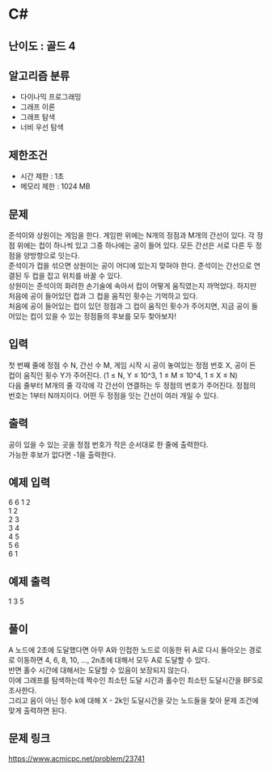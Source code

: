 # C#

## 난이도 : 골드 4

## 알고리즘 분류
  - 다이나믹 프로그래밍
  - 그래프 이론
  - 그래프 탐색
  - 너비 우선 탐색

## 제한조건
  - 시간 제한 : 1초
  - 메모리 제한 : 1024 MB

## 문제
준석이와 상원이는 게임을 한다. 게임판 위에는 N개의 정점과 M개의 간선이 있다. 각 정점 위에는 컵이 하나씩 있고 그중 하나에는 공이 들어 있다. 모든 간선은 서로 다른 두 정점을 양방향으로 잇는다.<br/>
준석이가 컵을 섞으면 상원이는 공이 어디에 있는지 맞혀야 한다. 준석이는 간선으로 연결된 두 컵을 잡고 위치를 바꿀 수 있다.<br/>
상원이는 준석이의 화려한 손기술에 속아서 컵이 어떻게 움직였는지 까먹었다. 하지만 처음에 공이 들어있던 컵과 그 컵을 움직인 횟수는 기억하고 있다.<br/>
처음에 공이 들어있는 컵이 있던 정점과 그 컵이 움직인 횟수가 주어지면, 지금 공이 들어있는 컵이 있을 수 있는 정점들의 후보를 모두 찾아보자!<br/>


## 입력
첫 번째 줄에 정점 수 N, 간선 수 M, 게임 시작 시 공이 놓여있는 정점 번호 X, 공이 든 컵이 움직인 횟수 Y가 주어진다. (1 ≤ N, Y ≤ 10^3, 1 ≤ M ≤ 10^4, 1 ≤ X ≤ N)<br/>
다음 줄부터 M개의 줄 각각에 각 간선이 연결하는 두 정점의 번호가 주어진다. 정점의 번호는 1부터 N까지이다. 어떤 두 정점을 잇는 간선이 여러 개일 수 있다.<br/>


## 출력
공이 있을 수 있는 곳을 정점 번호가 작은 순서대로 한 줄에 출력한다.<br/>
가능한 후보가 없다면 -1을 출력한다.<br/>


## 예제 입력
6 6 1 2<br/>
1 2<br/>
2 3<br/>
3 4<br/>
4 5<br/>
5 6<br/>
6 1<br/>


## 예제 출력
1 3 5<br/>


## 풀이
A 노드에 2초에 도달했다면 아무 A와 인접한 노드로 이동한 뒤 A로 다시 돌아오는 경로로 이동하면 4, 6, 8, 10, ..., 2n초에 대해서 모두 A로 도달할 수 있다.<br/>
반면 홀수 시간에 대해서는 도달할 수 있음이 보장되지 않는다.<br/>
이에 그래프를 탐색하는데 짝수인 최소턴 도달 시간과 홀수인 최소턴 도달시간을 BFS로 조사한다.<br/>
그리고 음이 아닌 정수 k에 대해 X - 2k인 도달시간을 갖는 노드들을 찾아 문제 조건에 맞게 출력하면 된다.<br/>


## 문제 링크
https://www.acmicpc.net/problem/23741